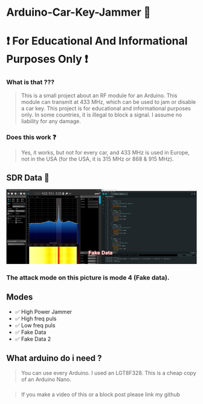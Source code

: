 # Arduino-Car-Key-Jammer 🔑
# ❗ For Educational And Informational Purposes Only ❗
### What is that ???
> This is a small project about an RF module for an Arduino. This module can transmit at 433 MHz, which can be used to jam or disable a car key. This project is for educational and informational purposes only. In some countries, it is illegal to block a signal. I assume no liability for any damage.

### Does this work ❓
> Yes, it works, but not for every car, and 433 MHz is used in Europe, not in the USA (for the USA, it is 315 MHz or 868 & 915 MHz).

## SDR Data 📶
![pic](https://github.com/Tiegertropfen119-0001/Arduino-Car-Key-Jammer/blob/main/img/fakedata.png)
### The attack mode on this picture is mode 4 (Fake data).

## Modes 
- ✅ High Power Jammer
- ✅ High freq puls
- ✅ Low freq puls
- ✅ Fake Data
- ✅ Fake Data 2

## What arduino do i need ?
> You can use every Arduino. I used an LGT8F328. This is a cheap copy of an Arduino Nano.
###

> If you make a video of this or a block post please link my github
